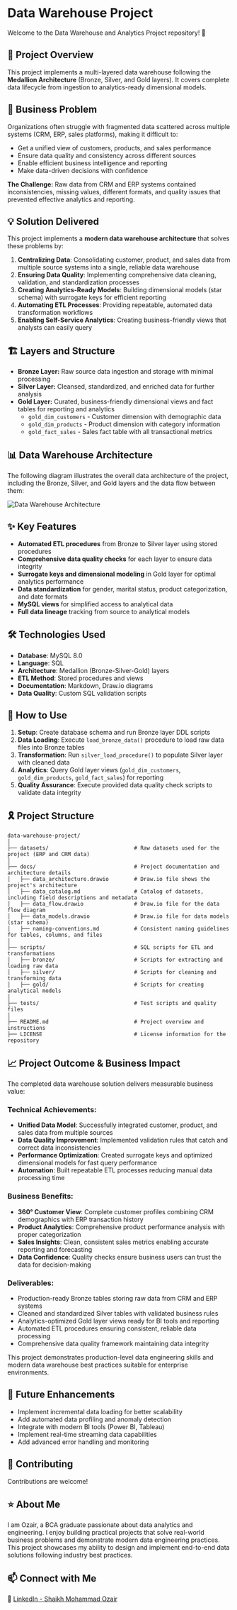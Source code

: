 # Data Warehouse Project
Welcome to the Data Warehouse and Analytics Project repository! 🚀

## 🧾 Project Overview
This project implements a multi-layered data warehouse following the **Medallion Architecture** (Bronze, Silver, and Gold layers). It covers complete data lifecycle from ingestion to analytics-ready dimensional models.


## 🎯 Business Problem
Organizations often struggle with fragmented data scattered across multiple systems (CRM, ERP, sales platforms), making it difficult to:
- Get a unified view of customers, products, and sales performance
- Ensure data quality and consistency across different sources
- Enable efficient business intelligence and reporting
- Make data-driven decisions with confidence

**The Challenge:** Raw data from CRM and ERP systems contained inconsistencies, missing values, different formats, and quality issues that prevented effective analytics and reporting.

## 💡 Solution Delivered
This project implements a **modern data warehouse architecture** that solves these problems by:

1. **Centralizing Data**: Consolidating customer, product, and sales data from multiple source systems into a single, reliable data warehouse
2. **Ensuring Data Quality**: Implementing comprehensive data cleaning, validation, and standardization processes
3. **Creating Analytics-Ready Models**: Building dimensional models (star schema) with surrogate keys for efficient reporting
4. **Automating ETL Processes**: Providing repeatable, automated data transformation workflows
5. **Enabling Self-Service Analytics**: Creating business-friendly views that analysts can easily query

## 🏗️ Layers and Structure
- **Bronze Layer:** Raw source data ingestion and storage with minimal processing
- **Silver Layer:** Cleansed, standardized, and enriched data for further analysis
- **Gold Layer:** Curated, business-friendly dimensional views and fact tables for reporting and analytics
  - `gold_dim_customers` - Customer dimension with demographic data
  - `gold_dim_products` - Product dimension with category information
  - `gold_fact_sales` - Sales fact table with all transactional metrics

## 📊 Data Warehouse Architecture
The following diagram illustrates the overall data architecture of the project, including the Bronze, Silver, and Gold layers and the data flow between them:

![Data Warehouse Architecture](https://github.com/ozaairrr/sql-datawarehouse-project/blob/a3ee8cd032fc6667783eceb8328a75c2270a695f/docs/data_architecture.png)

## ✨ Key Features
- **Automated ETL procedures** from Bronze to Silver layer using stored procedures
- **Comprehensive data quality checks** for each layer to ensure data integrity
- **Surrogate keys and dimensional modeling** in Gold layer for optimal analytics performance
- **Data standardization** for gender, marital status, product categorization, and date formats
- **MySQL views** for simplified access to analytical data
- **Full data lineage** tracking from source to analytical models

## 🛠️ Technologies Used
- **Database**: MySQL 8.0
- **Language**: SQL
- **Architecture**: Medallion (Bronze-Silver-Gold) layers
- **ETL Method**: Stored procedures and views
- **Documentation**: Markdown, Draw.io diagrams
- **Data Quality**: Custom SQL validation scripts

## 🚀 How to Use
1. **Setup**: Create database schema and run Bronze layer DDL scripts
2. **Data Loading**: Execute `load_bronze_data()` procedure to load raw data files into Bronze tables
3. **Transformation**: Run `silver_load_procedure()` to populate Silver layer with cleaned data
4. **Analytics**: Query Gold layer views (`gold_dim_customers`, `gold_dim_products`, `gold_fact_sales`) for reporting
5. **Quality Assurance**: Execute provided data quality check scripts to validate data integrity

## 🎗️ Project Structure
```
data-warehouse-project/
│
├── datasets/                           # Raw datasets used for the project (ERP and CRM data)
│
├── docs/                               # Project documentation and architecture details
│   ├── data_architecture.drawio        # Draw.io file shows the project's architecture
│   ├── data_catalog.md                 # Catalog of datasets, including field descriptions and metadata
│   ├── data_flow.drawio                # Draw.io file for the data flow diagram
│   ├── data_models.drawio              # Draw.io file for data models (star schema)
│   ├── naming-conventions.md           # Consistent naming guidelines for tables, columns, and files
│
├── scripts/                            # SQL scripts for ETL and transformations
│   ├── bronze/                         # Scripts for extracting and loading raw data
│   ├── silver/                         # Scripts for cleaning and transforming data
│   ├── gold/                           # Scripts for creating analytical models
│
├── tests/                              # Test scripts and quality files
│
├── README.md                           # Project overview and instructions
├── LICENSE                             # License information for the repository
```

## 📈 Project Outcome & Business Impact
The completed data warehouse solution delivers measurable business value:

### **Technical Achievements:**
- **Unified Data Model**: Successfully integrated customer, product, and sales data from multiple sources
- **Data Quality Improvement**: Implemented validation rules that catch and correct data inconsistencies
- **Performance Optimization**: Created surrogate keys and optimized dimensional models for fast query performance
- **Automation**: Built repeatable ETL processes reducing manual data processing time

### **Business Benefits:**
- **360° Customer View**: Complete customer profiles combining CRM demographics with ERP transaction history
- **Product Analytics**: Comprehensive product performance analysis with proper categorization
- **Sales Insights**: Clean, consistent sales metrics enabling accurate reporting and forecasting
- **Data Confidence**: Quality checks ensure business users can trust the data for decision-making

### **Deliverables:**
- Production-ready Bronze tables storing raw data from CRM and ERP systems
- Cleaned and standardized Silver tables with validated business rules
- Analytics-optimized Gold layer views ready for BI tools and reporting
- Automated ETL procedures ensuring consistent, reliable data processing
- Comprehensive data quality framework maintaining data integrity

This project demonstrates production-level data engineering skills and modern data warehouse best practices suitable for enterprise environments.

## 🔮 Future Enhancements
- Implement incremental data loading for better scalability
- Add automated data profiling and anomaly detection
- Integrate with modern BI tools (Power BI, Tableau)
- Implement real-time streaming data capabilities
- Add advanced error handling and monitoring

## 🤝 Contributing
Contributions are welcome!

## ⭐ About Me
I am Ozair, a BCA graduate passionate about data analytics and engineering. I enjoy building practical projects that solve real-world business problems and demonstrate modern data engineering practices. This project showcases my ability to design and implement end-to-end data solutions following industry best practices.

## 📫 Connect with Me
🔗 [LinkedIn - Shaikh Mohammad Ozair](https://www.linkedin.com/in/shaikh-mohammad-ozair-connect/)

